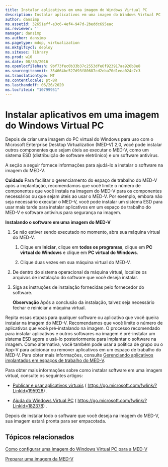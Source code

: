 ```yaml
---
title: Instalar aplicativos em uma imagem do Windows Virtual PC
description: Instalar aplicativos em uma imagem do Windows Virtual PC
author: dansimp
ms.assetid: 32651eff-e3c6-4ef4-947d-2beddc695eac
ms.reviewer: ''
manager: dansimp
ms.author: dansimp
ms.pagetype: mdop, virtualization
ms.mktglfcycl: deploy
ms.sitesec: library
ms.prod: w10
ms.date: 08/30/2016
ms.openlocfilehash: 9bf73fec0b33b37c2553dfe6f923917aa926b8e8
ms.sourcegitcommit: 354664bc527d93f80687cd2eba70d1eea024c7c3
ms.translationtype: MT
ms.contentlocale: pt-BR
ms.lasthandoff: 06/26/2020
ms.locfileid: "10799951"
---
```

# Instalar aplicativos em uma imagem do Windows Virtual PC


Depois de criar uma imagem do PC virtual do Windows para uso com o Microsoft Enterprise Desktop Virtualization (MED-V) 2,0, você pode instalar outros componentes que sejam úteis ao executar o MED-V, como um sistema ESD (distribuição de software eletrônico) e um software antivírus.

A seção a seguir fornece informações para ajudá-lo a instalar o software na imagem do MED-V.

**Cuidado**  Para facilitar o gerenciamento do espaço de trabalho do MED-V após a implantação, recomendamos que você limite o número de componentes que você instala na imagem do MED-V para os componentes necessários ou que sejam úteis ao usar o MED-V. Por exemplo, embora não seja necessário executar o MED-V, você pode instalar um sistema ESD para usar mais tarde para instalar aplicativos em um espaço de trabalho do MED-V e software antivírus para segurança na imagem.

 

**Instalando o software em uma imagem do MED-V**

1.  Se não estiver sendo executado no momento, abra sua máquina virtual do MED-V.

    1.  Clique em **Iniciar**, clique em **todos os programas**, clique em **PC virtual do Windows** e clique em **PC virtual do Windows**.

    2.  Clique duas vezes em sua máquina virtual do MED-V.

2.  De dentro do sistema operacional da máquina virtual, localize os arquivos de instalação do software que você deseja instalar.

3.  Siga as instruções de instalação fornecidas pelo fornecedor do software.

    **Observação**  Após a conclusão da instalação, talvez seja necessário fechar e reiniciar a máquina virtual.

     

Repita essas etapas para qualquer software ou aplicativo que você queira instalar na imagem do MED-V. Recomendamos que você limite o número de aplicativos que você pré-instalando na imagem. O processo recomendado para instalar aplicativos e outros softwares na imagem é pré-instalar um sistema ESD agora e usá-lo posteriormente para implantar o software na imagem. Como alternativa, você também pode usar a política de grupo ou o App-V para adicionar ou remover aplicativos em um espaço de trabalho do MED-V. Para obter mais informações, consulte [Gerenciando aplicativos implantados em espaços de trabalho do MED-V](managing-applications-deployed-to-med-v-workspaces.md).

Para obter mais informações sobre como instalar software em uma imagem virtual, consulte os seguintes artigos:

-   [Publicar e usar aplicativos virtuais](https://go.microsoft.com/fwlink/?LinkId=195926) ( https://go.microsoft.com/fwlink/?LinkId=195926) .

-   [Ajuda do Windows Virtual PC](https://go.microsoft.com/fwlink/?LinkId=182378) ( https://go.microsoft.com/fwlink/?LinkId=182378) .

Depois de instalar todo o software que você deseja na imagem do MED-V, sua imagem estará pronta para ser empacotada.

## Tópicos relacionados


[Como configurar uma imagem do Windows Virtual PC para a MED-V](configuring-a-windows-virtual-pc-image-for-med-v.md)

[Preparar uma imagem da MED-V](prepare-a-med-v-image.md)

 

 





